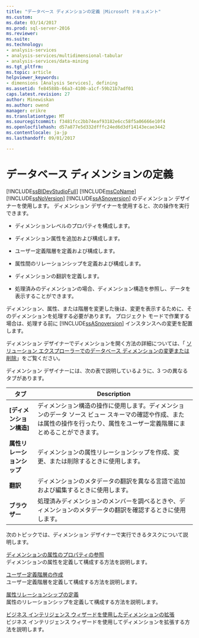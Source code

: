 ```yaml
---
title: "データベース ディメンションの定義 |Microsoft ドキュメント"
ms.custom: 
ms.date: 03/14/2017
ms.prod: sql-server-2016
ms.reviewer: 
ms.suite: 
ms.technology:
- analysis-services
- analysis-services/multidimensional-tabular
- analysis-services/data-mining
ms.tgt_pltfrm: 
ms.topic: article
helpviewer_keywords:
- dimensions [Analysis Services], defining
ms.assetid: fe84588b-66a3-4100-a1cf-59b21b7adf01
caps.latest.revision: 27
author: Minewiskan
ms.author: owend
manager: erikre
ms.translationtype: MT
ms.sourcegitcommit: f3481fcc2bb74eaf93182e6cc58f5a06666e10f4
ms.openlocfilehash: d57a877e5d332dfffc24ed6d3df14143ecae3442
ms.contentlocale: ja-jp
ms.lasthandoff: 09/01/2017

---
```

# <a name="define-database-dimensions"></a>データベース ディメンションの定義
  [!INCLUDE[ssBIDevStudioFull](../../includes/ssbidevstudiofull-md.md)]  [!INCLUDE[msCoName](../../includes/msconame-md.md)] [!INCLUDE[ssNoVersion](../../includes/ssnoversion-md.md)] [!INCLUDE[ssASnoversion](../../includes/ssasnoversion-md.md)] のディメンション デザイナーを使用します。 ディメンション デザイナーを使用すると、次の操作を実行できます。  
  
-   ディメンションレベルのプロパティを構成します。  
  
-   ディメンション属性を追加および構成します。  
  
-   ユーザー定義階層を定義および構成します。  
  
-   属性間のリレーションシップを定義および構成します。  
  
-   ディメンションの翻訳を定義します。  
  
-   処理済みのディメンションの場合、ディメンション構造を参照し、データを表示することができます。  
  
 ディメンション、属性、または階層を変更した後は、変更を表示するために、そのディメンションを処理する必要があります。 プロジェクト モードで作業する場合は、処理する前に [!INCLUDE[ssASnoversion](../../includes/ssasnoversion-md.md)] インスタンスへの変更を配置します。  
  
 ディメンション デザイナーでディメンションを開く方法の詳細については、「 [ソリューション エクスプローラーでのデータベース ディメンションの変更または削除](../../analysis-services/multidimensional-models/database-dimensions-modify-or-delete-a-database-dimension-in-solution-explorer.md)」をご覧ください。  
  
 ディメンション デザイナーには、次の表で説明しているように、3 つの異なるタブがあります。  
  
|タブ|Description|  
|---------|-----------------|  
|**[ディメンション構造]**|ディメンション構造の操作に使用します。ディメンションのデータ ソース ビュー スキーマの確認や作成、または属性の操作を行ったり、属性をユーザー定義階層にまとめることができます。|  
|**属性リレーションシップ**|ディメンションの属性リレーションシップを作成、変更、または削除するときに使用します。|  
|**翻訳**|ディメンションのメタデータの翻訳を異なる言語で追加および編集するときに使用します。|  
|**ブラウザー**|処理済みディメンションのメンバーを調べるときや、ディメンションのメタデータの翻訳を確認するときに使用します。|  
  
 次のトピックでは、ディメンション デザイナーで実行できるタスクについて説明します。  
  
 [ディメンションの属性のプロパティの参照](../../analysis-services/multidimensional-models/dimension-attribute-properties-reference.md)  
 ディメンションの属性を定義して構成する方法を説明します。  
  
 [ユーザー定義階層の作成](../../analysis-services/multidimensional-models/user-defined-hierarchies-create.md)  
 ユーザー定義階層を定義して構成する方法を説明します。  
  
 [属性リレーションシップの定義](../../analysis-services/multidimensional-models/attribute-relationships-define.md)  
 属性のリレーションシップを定義して構成する方法を説明します。  
  
 [ビジネス インテリジェンス ウィザードを使用したディメンションの拡張](http://msdn.microsoft.com/library/12d995d1-75ca-4890-bf4b-a2656910b8d0)  
 ビジネス インテリジェンス ウィザードを使用してディメンションを拡張する方法を説明します。  
  
  
